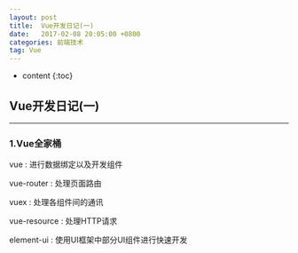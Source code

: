 ```yaml
---
layout: post
title:  Vue开发日记(一)
date:   2017-02-08 20:05:00 +0800
categories: 前端技术
tag: Vue
---
```


* content
{:toc}


## Vue开发日记(一)

***

### 1.Vue全家桶

vue : 进行数据绑定以及开发组件

vue-router : 处理页面路由

vuex : 处理各组件间的通讯

vue-resource : 处理HTTP请求

element-ui : 使用UI框架中部分UI组件进行快速开发